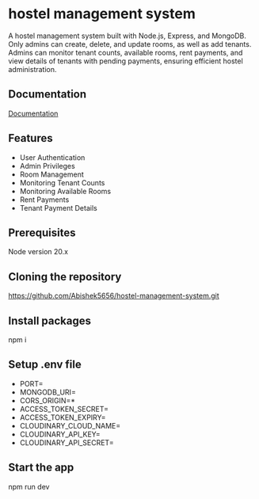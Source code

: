 
# hostel management system

A hostel management system built with Node.js, Express, and MongoDB. Only admins can create, delete, and update rooms, as well as add tenants. Admins can monitor tenant counts, available rooms, rent payments, and view details of tenants with pending payments, ensuring efficient hostel administration.


## Documentation

[Documentation](https://documenter.getpostman.com/view/29785161/2sA2xnwpKb)


## Features

- User Authentication
- Admin Privileges
- Room Management
- Monitoring Tenant Counts
- Monitoring Available Rooms
- Rent Payments
- Tenant Payment Details


## Prerequisites

Node version 20.x

## Cloning the repository

https://github.com/Abishek5656/hostel-management-system.git
## Install packages

npm i
## Setup .env file

- PORT=
- MONGODB_URI=  
- CORS_ORIGIN=*
- ACCESS_TOKEN_SECRET=  
- ACCESS_TOKEN_EXPIRY=  
- CLOUDINARY_CLOUD_NAME=  
- CLOUDINARY_API_KEY=  
- CLOUDINARY_API_SECRET=

## Start the app

npm run dev
